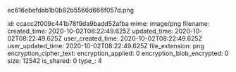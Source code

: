 ec616ebefdab1b0b82b5566d666f057d.png

id: ccacc2f009c441b78f9da9badd52afba
mime: image/png
filename: 
created_time: 2020-10-02T08:22:49.625Z
updated_time: 2020-10-02T08:22:49.625Z
user_created_time: 2020-10-02T08:22:49.625Z
user_updated_time: 2020-10-02T08:22:49.625Z
file_extension: png
encryption_cipher_text: 
encryption_applied: 0
encryption_blob_encrypted: 0
size: 12542
is_shared: 0
type_: 4